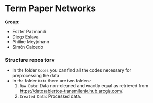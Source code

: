 # Term Paper Networks

**Group:**

- Eszter Pazmandi
- Diego Eslava
- Philine Meyjohann
- Simón Caicedo

### Structure repository

- In the folder `Codes` you can find all the codes necessary for preprocessing the data
- In the folder `Data` there are two folders: 
   1. `Raw Data`: Data non-cleaned and exactly equal as retrieved from https://datosabiertos-transmilenio.hub.arcgis.com/.
   2. `Created Data`: Processed data.
